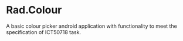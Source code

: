 # Rad.Colour
A basic colour picker android application with functionality to meet the specification of ICT50718 task.
